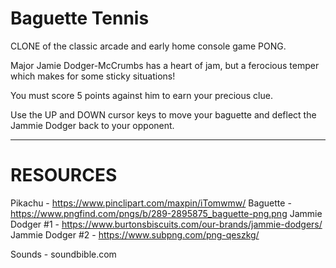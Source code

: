 Baguette Tennis
===============

CLONE of the classic arcade and early home console game PONG.

Major Jamie Dodger-McCrumbs has a heart of jam, but a ferocious temper which makes for some sticky situations! 

You must score 5 points against him to earn your precious clue.

Use the UP and DOWN cursor keys to move your baguette and deflect the Jammie Dodger back to your opponent.

--------------------

RESOURCES
=========

Pikachu - https://www.pinclipart.com/maxpin/iTomwmw/
Baguette - https://www.pngfind.com/pngs/b/289-2895875_baguette-png.png
Jammie Dodger #1 - https://www.burtonsbiscuits.com/our-brands/jammie-dodgers/
Jammie Dodger #2 - https://www.subpng.com/png-qeszkg/ 

Sounds - soundbible.com


